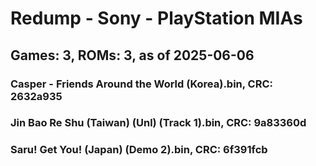 # Redump - Sony - PlayStation MIAs
## Games: 3, ROMs: 3, as of 2025-06-06

### Casper - Friends Around the World (Korea).bin, CRC: 2632a935
### Jin Bao Re Shu (Taiwan) (Unl) (Track 1).bin, CRC: 9a83360d
### Saru! Get You! (Japan) (Demo 2).bin, CRC: 6f391fcb

